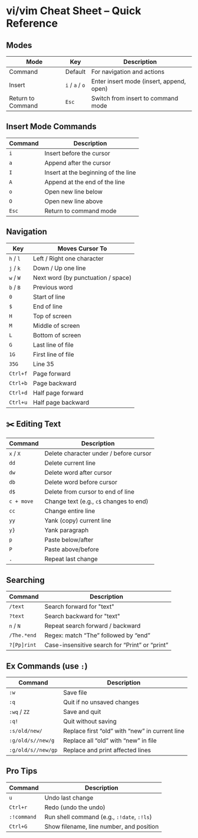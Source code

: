 # vi/vim Cheat Sheet – Quick Reference

## Modes
| Mode            | Key         | Description                        |
|-----------------|-------------|------------------------------------|
| Command         | Default     | For navigation and actions         |
| Insert          | `i` / `a` / `o` | Enter insert mode (insert, append, open) |
| Return to Command | `Esc`     | Switch from insert to command mode |

## Insert Mode Commands
| Command | Description                     |
|---------|---------------------------------|
| `i`     | Insert before the cursor        |
| `a`     | Append after the cursor         |
| `I`     | Insert at the beginning of the line |
| `A`     | Append at the end of the line   |
| `o`     | Open new line below             |
| `O`     | Open new line above             |
| `Esc`   | Return to command mode          |

## Navigation
| Key         | Moves Cursor To               |
|-------------|-------------------------------|
| `h` / `l`   | Left / Right one character    |
| `j` / `k`   | Down / Up one line            |
| `w` / `W`   | Next word (by punctuation / space) |
| `b` / `B`   | Previous word                 |
| `0`         | Start of line                 |
| `$`         | End of line                   |
| `H`         | Top of screen                 |
| `M`         | Middle of screen              |
| `L`         | Bottom of screen              |
| `G`         | Last line of file             |
| `1G`        | First line of file            |
| `35G`       | Line 35                       |
| `Ctrl+f`    | Page forward                  |
| `Ctrl+b`    | Page backward                 |
| `Ctrl+d`    | Half page forward             |
| `Ctrl+u`    | Half page backward            |

## ✂️ Editing Text
| Command     | Description                       |
|-------------|-----------------------------------|
| `x` / `X`   | Delete character under / before cursor |
| `dd`        | Delete current line               |
| `dw`        | Delete word after cursor          |
| `db`        | Delete word before cursor         |
| `d$`        | Delete from cursor to end of line |
| `c + move`  | Change text (e.g., `c$` changes to end) |
| `cc`        | Change entire line                |
| `yy`        | Yank (copy) current line          |
| `y}`        | Yank paragraph                    |
| `p`         | Paste below/after                 |
| `P`         | Paste above/before                |
| `.`         | Repeat last change                |

## Searching
| Command          | Description                           |
|------------------|---------------------------------------|
| `/text`          | Search forward for "text"             |
| `?text`          | Search backward for "text"            |
| `n` / `N`        | Repeat search forward / backward      |
| `/The.*end`      | Regex: match “The” followed by “end”  |
| `?[Pp]rint`      | Case-insensitive search for “Print” or “print” |

## Ex Commands (use `:`)
| Command           | Description                           |
|-------------------|---------------------------------------|
| `:w`              | Save file                             |
| `:q`              | Quit if no unsaved changes            |
| `:wq` / `ZZ`      | Save and quit                         |
| `:q!`             | Quit without saving                   |
| `:s/old/new/`     | Replace first “old” with “new” in current line |
| `:g/old/s//new/g` | Replace all “old” with “new” in file  |
| `:g/old/s//new/gp`| Replace and print affected lines      |

## Pro Tips
| Command   | Description                           |
|-----------|---------------------------------------|
| `u`       | Undo last change                      |
| `Ctrl+r`  | Redo (undo the undo)                  |
| `:!command`| Run shell command (e.g., `:!date`, `:!ls`) |
| `Ctrl+G`  | Show filename, line number, and position |
